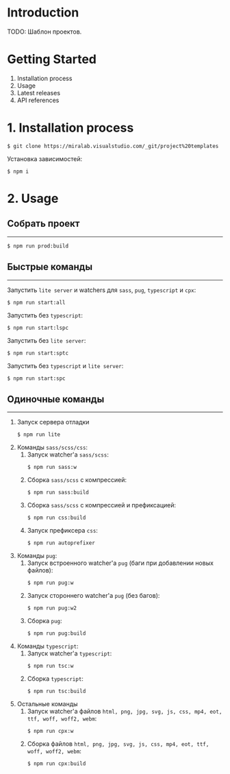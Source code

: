 # Introduction
TODO: Шаблон проектов.

# Getting Started
1.	Installation process
2.	Usage
3.	Latest releases
4.	API references

# 1. Installation process
```
$ git clone https://miralab.visualstudio.com/_git/project%20templates
```
Установка зависимостей:
```
$ npm i
```

# 2. Usage
**Собрать проект**
-----------------------------------
***
```
$ npm run prod:build
```
**Быстрые команды**
-----------------------------------
***

Запустить ``lite server`` и watchers для ``sass``, ``pug``, ``typescript`` и ``cpx``:
```
$ npm run start:all
```
Запустить без ``typescript``:
```
$ npm run start:lspc
```
Запустить без ``lite server``:
```
$ npm run start:sptc
```
Запустить без ``typescript`` и ``lite server``:
```
$ npm run start:spc
```

**Одиночные команды**
-----------------------------------
***
1.  Запуск сервера отладки
    ```
    $ npm run lite
    ```
2. Команды ``sass/scss/css``:
    1.  Запуск watcher'а ``sass/scss``:
        ```
        $ npm run sass:w
        ```
    2.  Сборка ``sass/scss`` с компрессией:
        ```
        $ npm run sass:build
        ```
    3.  Сборка ``sass/scss`` с компрессией и префиксацией:
        ```
        $ npm run css:build
        ```
    4.  Запуск префиксера ``css``:
        ```
        $ npm run autoprefixer
        ```
3.  Команды ``pug``:
    1.  Запуск встроенного watcher'а ``pug`` (баги при добавлении новых файлов):
        ```
        $ npm run pug:w
        ```
    2.  Запуск стороннего watcher'а ``pug`` (без багов):
        ```
        $ npm run pug:w2
        ```
    3.  Сборка ``pug``:
        ```
        $ npm run pug:build
        ```
4.  Команды ``typescript``:
    1.  Запуск watcher'а ``typescript``:
        ```
        $ npm run tsc:w
        ```
    2.  Сборка ``typescript``:
        ```
        $ npm run tsc:build
        ```
5.  Остальные команды
    1.  Запуск watcher'а файлов ``html, png, jpg, svg, js, css, mp4, eot, ttf, woff, woff2, webm``:
        ```
        $ npm run cpx:w
        ```
    2.  Сборка файлов ``html, png, jpg, svg, js, css, mp4, eot, ttf, woff, woff2, webm``:
        ```
        $ npm run cpx:build
        ```
